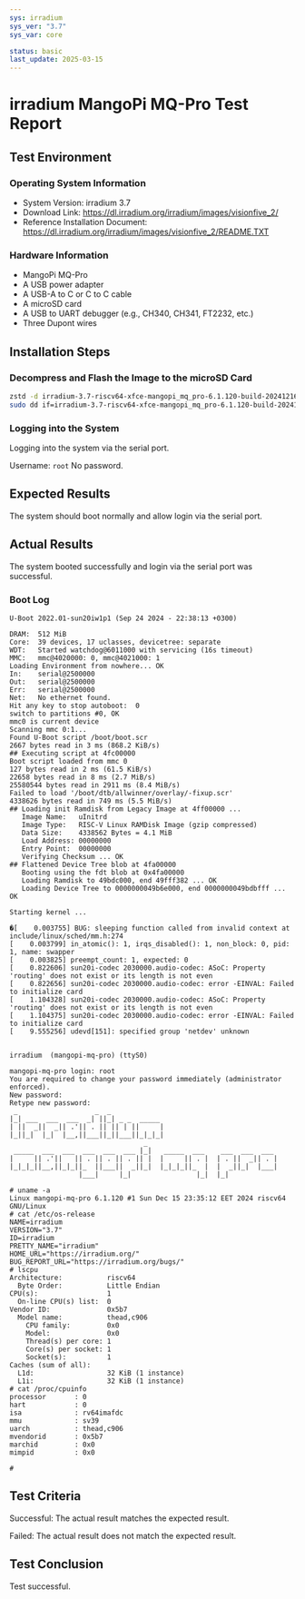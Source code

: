 ```yaml
---
sys: irradium
sys_ver: "3.7"
sys_var: core

status: basic
last_update: 2025-03-15
---
```


# irradium MangoPi MQ-Pro Test Report

## Test Environment

### Operating System Information

- System Version: irradium 3.7 
- Download Link: https://dl.irradium.org/irradium/images/visionfive_2/
- Reference Installation Document: https://dl.irradium.org/irradium/images/visionfive_2/README.TXT

### Hardware Information

- MangoPi MQ-Pro
- A USB power adapter
- A USB-A to C or C to C cable
- A microSD card
- A USB to UART debugger (e.g., CH340, CH341, FT2232, etc.)
- Three Dupont wires

## Installation Steps

### Decompress and Flash the Image to the microSD Card


```bash
zstd -d irradium-3.7-riscv64-xfce-mangopi_mq_pro-6.1.120-build-20241216.img.zst
sudo dd if=irradium-3.7-riscv64-xfce-mangopi_mq_pro-6.1.120-build-20241216.img of=/dev/<your-device> bs=1M status=progress
```

### Logging into the System

Logging into the system via the serial port.

Username: `root`
No password.

## Expected Results

The system should boot normally and allow login via the serial port.

## Actual Results

The system booted successfully and login via the serial port was successful.

### Boot Log

```log
U-Boot 2022.01-sun20iw1p1 (Sep 24 2024 - 22:38:13 +0300)

DRAM:  512 MiB
Core:  39 devices, 17 uclasses, devicetree: separate
WDT:   Started watchdog@6011000 with servicing (16s timeout)
MMC:   mmc@4020000: 0, mmc@4021000: 1
Loading Environment from nowhere... OK
In:    serial@2500000
Out:   serial@2500000
Err:   serial@2500000
Net:   No ethernet found.
Hit any key to stop autoboot:  0 
switch to partitions #0, OK
mmc0 is current device
Scanning mmc 0:1...
Found U-Boot script /boot/boot.scr
2667 bytes read in 3 ms (868.2 KiB/s)
## Executing script at 4fc00000
Boot script loaded from mmc 0
127 bytes read in 2 ms (61.5 KiB/s)
22658 bytes read in 8 ms (2.7 MiB/s)
25580544 bytes read in 2911 ms (8.4 MiB/s)
Failed to load '/boot/dtb/allwinner/overlay/-fixup.scr'
4338626 bytes read in 749 ms (5.5 MiB/s)
## Loading init Ramdisk from Legacy Image at 4ff00000 ...
   Image Name:   uInitrd
   Image Type:   RISC-V Linux RAMDisk Image (gzip compressed)
   Data Size:    4338562 Bytes = 4.1 MiB
   Load Address: 00000000
   Entry Point:  00000000
   Verifying Checksum ... OK
## Flattened Device Tree blob at 4fa00000
   Booting using the fdt blob at 0x4fa00000
   Loading Ramdisk to 49bdc000, end 49fff382 ... OK
   Loading Device Tree to 0000000049b6e000, end 0000000049bdbfff ... OK

Starting kernel ...

�[    0.003755] BUG: sleeping function called from invalid context at include/linux/sched/mm.h:274
[    0.003799] in_atomic(): 1, irqs_disabled(): 1, non_block: 0, pid: 1, name: swapper
[    0.003825] preempt_count: 1, expected: 0
[    0.822606] sun20i-codec 2030000.audio-codec: ASoC: Property 'routing' does not exist or its length is not even
[    0.822656] sun20i-codec 2030000.audio-codec: error -EINVAL: Failed to initialize card
[    1.104328] sun20i-codec 2030000.audio-codec: ASoC: Property 'routing' does not exist or its length is not even
[    1.104375] sun20i-codec 2030000.audio-codec: error -EINVAL: Failed to initialize card
[    9.555256] udevd[151]: specified group 'netdev' unknown


irradium  (mangopi-mq-pro) (ttyS0)

mangopi-mq-pro login: root
You are required to change your password immediately (administrator enforced).
New password: 
Retype new password: 
 _                   _  _             
|_| ___  ___  ___  _| ||_| _ _  _____ 
| ||  _||  _|| .'|| . || || | ||     |
|_||_|  |_|  |__,||___||_||___||_|_|_|
                                 _                                
 _____  ___  ___  ___  ___  ___ |_|   _____  ___    ___  ___  ___ 
|     || .'||   || . || . || . || |  |     || . |  | . ||  _|| . |
|_|_|_||__,||_|_||_  ||___||  _||_|  |_|_|_||_  |  |  _||_|  |___|
                 |___|     |_|                |_|  |_|            

# uname -a
Linux mangopi-mq-pro 6.1.120 #1 Sun Dec 15 23:35:12 EET 2024 riscv64 GNU/Linux
# cat /etc/os-release 
NAME=irradium
VERSION="3.7"
ID=irradium
PRETTY_NAME="irradium"
HOME_URL="https://irradium.org/"
BUG_REPORT_URL="https://irradium.org/bugs/"
# lscpu
Architecture:           riscv64
  Byte Order:           Little Endian
CPU(s):                 1
  On-line CPU(s) list:  0
Vendor ID:              0x5b7
  Model name:           thead,c906
    CPU family:         0x0
    Model:              0x0
    Thread(s) per core: 1
    Core(s) per socket: 1
    Socket(s):          1
Caches (sum of all):    
  L1d:                  32 KiB (1 instance)
  L1i:                  32 KiB (1 instance)
# cat /proc/cpuinfo
processor       : 0
hart            : 0
isa             : rv64imafdc
mmu             : sv39
uarch           : thead,c906
mvendorid       : 0x5b7
marchid         : 0x0
mimpid          : 0x0

# 

```

## Test Criteria

Successful: The actual result matches the expected result.

Failed: The actual result does not match the expected result.

## Test Conclusion

Test successful.
